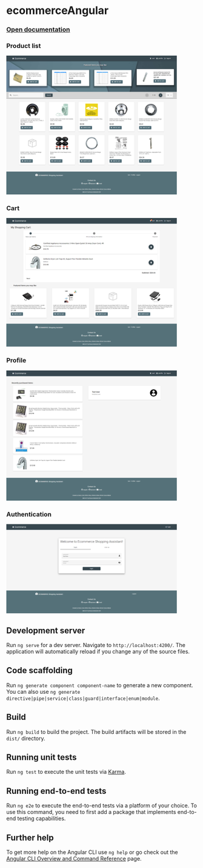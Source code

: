 # ecommerceAngular

### [Open documentation](./src/assets/documentation/rendszerterv_ecommerceMI.pdf)


### Product list
<a href="./src/assets/documentation/product_list.png" target="_blank">
  <img src="./src/assets/documentation/product_list.png" width="450">
</a>

### Cart
<a href="./src/assets/documentation/cart.png" target="_blank">
  <img src="./src/assets/documentation/cart.png" width="450">
</a>


### Profile
<a href="./src/assets/documentation/profile.png" target="_blank">
  <img src="./src/assets/documentation/profile.png" width="450">
</a>


### Authentication
<a href="./src/assets/documentation/login.png" target="_blank">
  <img src="./src/assets/documentation/login.png" width="450">
</a>



## Development server

Run `ng serve` for a dev server. Navigate to `http://localhost:4200/`. The application will automatically reload if you change any of the source files.

## Code scaffolding

Run `ng generate component component-name` to generate a new component. You can also use `ng generate directive|pipe|service|class|guard|interface|enum|module`.

## Build

Run `ng build` to build the project. The build artifacts will be stored in the `dist/` directory.

## Running unit tests

Run `ng test` to execute the unit tests via [Karma](https://karma-runner.github.io).

## Running end-to-end tests

Run `ng e2e` to execute the end-to-end tests via a platform of your choice. To use this command, you need to first add a package that implements end-to-end testing capabilities.

## Further help

To get more help on the Angular CLI use `ng help` or go check out the [Angular CLI Overview and Command Reference](https://angular.io/cli) page.
